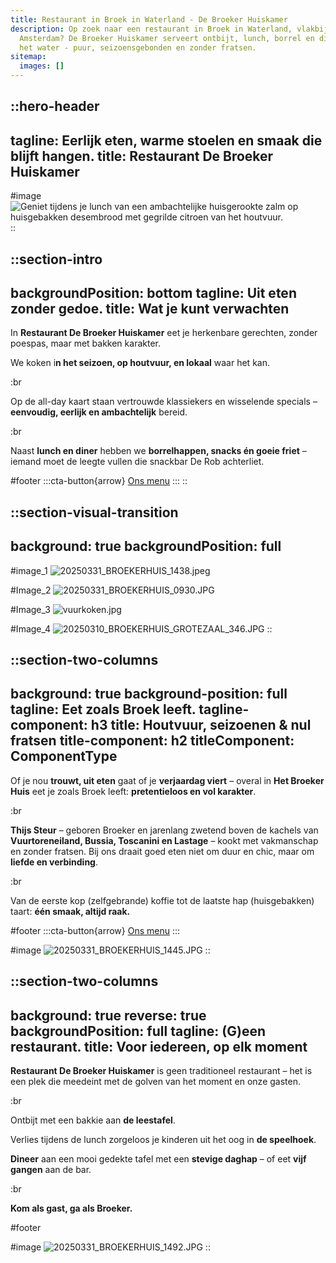 ```yaml
---
title: Restaurant in Broek in Waterland - De Broeker Huiskamer
description: Op zoek naar een restaurant in Broek in Waterland, vlakbij
  Amsterdam? De Broeker Huiskamer serveert ontbijt, lunch, borrel en diner aan
  het water - puur, seizoensgebonden en zonder fratsen.
sitemap:
  images: []
---
```


::hero-header
---
tagline: Eerlijk eten, warme stoelen en smaak die blijft hangen.
title: Restaurant De Broeker Huiskamer
---
#image
![Geniet tijdens je lunch van een ambachtelijke huisgerookte zalm op huisgebakken desembrood met gegrilde citroen van het houtvuur.](/20250310_BROEKERHUIS_REGENTESSEKAMER_354_optimized.jpg)
::

::section-intro
---
backgroundPosition: bottom
tagline: Uit eten zonder gedoe.
title: Wat je kunt verwachten
---
In **Restaurant De Broeker Huiskamer** eet je herkenbare gerechten, zonder poespas, maar met bakken karakter.

We koken i**n het seizoen, op houtvuur, en lokaal** waar het kan.

:br

Op de all-day kaart staan vertrouwde klassiekers en wisselende specials – **eenvoudig, eerlijk en ambachtelijk** bereid.

:br

Naast **lunch en diner** hebben we **borrelhappen, snacks én goeie friet** – iemand moet de leegte vullen die snackbar De Rob achterliet.

#footer
  :::cta-button{arrow}
  [Ons menu](#)
  :::
::

::section-visual-transition
---
background: true
backgroundPosition: full
---
#image_1
![20250331\_BROEKERHUIS\_1438.jpeg](/20250331_BROEKERHUIS_0609.JPG)

#Image_2
![20250331\_BROEKERHUIS\_0930.JPG](/20250331_BROEKERHUIS_0930.JPG)

#Image_3
![vuurkoken.jpg](/vuurkoken.jpg)

#Image_4
![20250310\_BROEKERHUIS\_GROTEZAAL\_346.JPG](/20250310_BROEKERHUIS_GROTEZAAL_346.JPG)
::

::section-two-columns
---
background: true
background-position: full
tagline: Eet zoals Broek leeft.
tagline-component: h3
title: Houtvuur, seizoenen & nul fratsen
title-component: h2
titleComponent: ComponentType
---
Of je nou **trouwt, uit eten** gaat of je **verjaardag viert** – overal in **Het Broeker Huis** eet je zoals Broek leeft: **pretentieloos en vol karakter**.

:br

 

**Thijs Steur** – geboren Broeker en jarenlang zwetend boven de kachels van **Vuurtoreneiland, Bussia, Toscanini en Lastage** – kookt met vakmanschap en zonder fratsen. Bij ons draait goed eten niet om duur en chic, maar om **liefde en verbinding**.

:br

 

Van de eerste kop (zelfgebrande) koffie tot de laatste hap (huisgebakken) taart: **één smaak, altijd raak.**

#footer
  :::cta-button{arrow}
  [Ons menu](#)
  :::

#image
![20250331\_BROEKERHUIS\_1445.JPG](/20250331_BROEKERHUIS_0297.JPG)
::

::section-two-columns
---
background: true
reverse: true
backgroundPosition: full
tagline: (G)een restaurant.
title: Voor iedereen, op elk moment
---
**Restaurant De Broeker Huiskamer** is geen traditioneel restaurant – het is een plek die meedeint met de golven van het moment en onze gasten.

:br

Ontbijt met een bakkie aan **de leestafel**.

Verlies tijdens de lunch zorgeloos je kinderen uit het oog in **de speelhoek**.

**Dineer** aan een mooi gedekte tafel met een **stevige daghap** – of eet **vijf gangen** aan de bar.

:br

**Kom als gast, ga als Broeker.**

#footer

#image
![20250331\_BROEKERHUIS\_1492.JPG](/20250331_BROEKERHUIS_1492.JPG)
::
